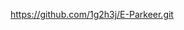 <!-- MINTA TOLONG UNTUK DIBACA KAK 🙏🙏🙏

Jadi disini saya bertujuan membuat aplikasi berbasis web yang bernama E-Parkeer, yaitu aplikasi parkir elektronik untuk SMK N 1 Bawang.
Tetapi dikarenakan saya ingin belajar menggunakan API saya berusaha membuat E-Parkeer ini dengan API, untuk backend saya menggunakan Laravel dan untuk frontend menggunakan VueJs.
Karena saya juga masih belajar, jadi saya mohon maaf untuk projectnya kalau baru sampai CRUD. Ingin menambahkan Laravel Sanctum tapi untuk waktunya tidak cukup jadi sampai sini aja projectnya, rencana saya project ini akan saya buat lebih kompleks lagi untuk USK bulan depan.

TERIMAKASIH SUDAH MEMBACANYA KAK 😀😀😀 -->

https://github.com/1g2h3j/E-Parkeer.git